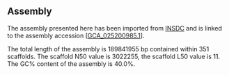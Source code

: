 **Assembly**
--------

The assembly presented here has been imported from [INSDC](http://www.insdc.org) and is linked to the assembly accession [[GCA\_025200985.1](http://www.ebi.ac.uk/ena/data/view/GCA_025200985.1)].

The total length of the assembly is 189841955 bp contained within 351 scaffolds.
The scaffold N50 value is 3022255, the scaffold L50 value is 11.
The GC% content of the assembly is 40.0%.
